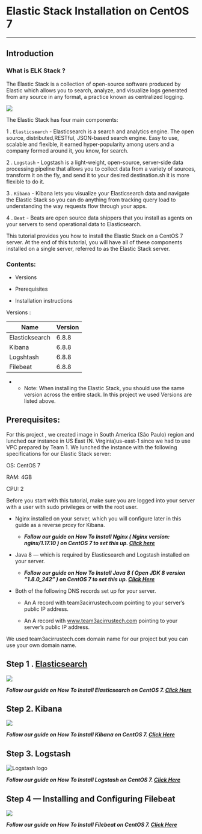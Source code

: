 # Elastic Stack  Installation on CentOS 7
---




## Introduction
 ### What is ELK Stack ?
The Elastic Stack is a collection of open-source software produced by Elastic which allows you to search, analyze, and visualize logs generated from any source in any format, a practice known as centralized logging. 

![](https://communities.bmc.com/servlet/JiveServlet/showImage/38-12697-490504/pastedImage_9.png)

The Elastic Stack has four main components:

1 . `Elasticsearch` - Elasticsearch is a search and analytics engine. The open source, distributed,RESTful, JSON-based search engine. Easy to use, scalable and flexible, it earned hyper-popularity among users and a company formed around it, you 
know, for search.

2 . `Logstash` - Logstash is a light-weight, open-source, server-side data processing pipeline that allows you to collect data from a variety of sources, transform it on the fly, and send it to your desired destination.sh it is more flexible to do it.

3 . `Kibana` - Kibana lets you visualize your Elasticsearch data and navigate the Elastic Stack so you can do anything from tracking query load to understanding the way requests flow through your apps.

4 . `Beat` -  Beats are open source data shippers that you install as agents on your servers to send operational data to Elasticsearch.

This tutorial provides you how to install the Elastic Stack on a CentOS 7 server. At the end of this tutorial, you will have all of these components 
installed on a single server, referred to as the Elastic Stack server.

 ### Contents:

-  Versions

-  Prerequisites

-  Installation instructions



Versions :            
 
 |  Name                        |Version |
 |   -----                  |------                   |
 | Elasticksearch               | 6.8.8 |
 | Kibana                         | 6.8.8 |
 | Logshtash                       | 6.8.8 |
 | Filebeat                        |6.8.8 |


   -  - Note: When installing the Elastic Stack, you should use the same version across the entire stack. In this project we used Versions are listed above. 
 
## Prerequisites:

For this project , we created image in South America (São Paulo) region and lunched our instance in US East (N. Virginia)us-east-1 since we had to use VPC prepared by Team 1. We lunched the instance with the following specifications for our Elastic Stack server:

OS: CentOS 7

RAM: 4GB

CPU: 2

Before you start with this tutorial, make sure you are logged into your server with a user with sudo privileges or with the root user.

 - Nginx installed on your server, which you will configure later in this guide as a reverse proxy for Kibana. 

    - _**Follow our guide on How To Install Nginx 
     ( Nginx version: nginx/1.17.10 ) on CentOS 7 to 
     set this up.  [Click here](https://github.com/solongocyber/Elasticsearch-Team-3-Project/blob/master/Install%20Nginx.md)**_


* Java 8 — which is required by Elasticsearch and Logstash  installed on your server. 

   -  _**Follow our guide on How To Install Java 8 ( Open JDK 8 version “1.8.0_242” ) on CentOS 7 to set this up. [Click Here](https://github.com/solongocyber/Elasticsearch-Team-3-Project/blob/master/Install%20Java.md)**_

- Both of the following DNS records set up for your server.

    - An A record with team3acirrustech.com pointing to your server’s public IP address.
   
    - An A record with www.team3acirrustech.com pointing to your server’s public IP address.


We used team3acirrustech.com domain name for our project but you can use your own domain name.


## Step 1 .  [Elasticsearch](#elasticsearch)

![](https://encrypted-tbn0.gstatic.com/images?q=tbn%3AANd9GcT53B3UvRi1KoGwNQMRw_0slL-xWX3Mu70O49_yks3HzL_f_eLy&usqp=CAU)



_**Follow our guide on How To Install Elasticsearch on CentOS 7. [Click Here](https://github.com/solongocyber/Elasticsearch-Team-3-Project/blob/master/Install%20Elasticsearch.md)**_



## Step 2. Kibana

![](https://user-images.githubusercontent.com/567298/55418811-b8b54c00-5573-11e9-810d-d244d27c4fb3.png)



_**Follow our guide on How To Install Kibana on CentOS 7. [Click Here](https://github.com/solongocyber/Elasticsearch-Team-3-Project/blob/master/Kibana%20Installation.md)**_


## Step 3. Logstash

![Logstash logo](https://www.javainuse.com/beats-logstash.jpg)


_**Follow our guide on How To Install Logstash on CentOS 7. [Click Here](https://github.com/solongocyber/Elasticsearch-Team-3-Project/blob/master/Logstash%20Installation.md)**_

## Step 4 — Installing and Configuring Filebeat

![](https://cezarypiatek.github.io/post/demystifying-elk-stack/elk_overview.jpg)

_**Follow our guide on How To Install Filebeat on CentOS 7. [Click Here](https://github.com/solongocyber/Elasticsearch-Team-3-Project/blob/master/Filebeat%20Installation.md)**_